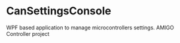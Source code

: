 # CanSettingsConsole
WPF based application to manage microcontrollers settings.  AMIGO Controller project

